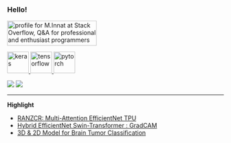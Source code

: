 ### Hello!

<a href="https://stackoverflow.com/users/9215780/m-innat"><img src="https://stackoverflow.com/users/flair/9215780.png?theme=clean" width="208" height="58" alt="profile for M.Innat at Stack Overflow, Q&amp;A for professional and enthusiast programmers" title="profile for M.Innat at Stack Overflow, Q&amp;A for professional and enthusiast programmers"></a>

<a href="https://keras.io/">
  <img src="https://github.com/valohai/ml-logos/blob/master/keras.svg" alt="keras" width="50" height="50"/> 
</a>
<a href="https://www.tensorflow.org/">
  <img src="https://www.vectorlogo.zone/logos/tensorflow/tensorflow-icon.svg" alt="tensorflow" width="50" height="50"/>  
</a>
<a href="https://pytorch.org/">
  <img src="https://www.vectorlogo.zone/logos/pytorch/pytorch-icon.svg" alt="pytorch" width="50" height="50"/>
</a>

[![](https://img.shields.io/badge/M.Innat-%40Kaggle-blue)](https://www.kaggle.com/ipythonx) ![](https://komarev.com/ghpvc/?username=innat)

---

**Highlight**

- [RANZCR: Multi-Attention EfficientNet TPU](https://www.kaggle.com/code/ipythonx/keras-ranzcr-multi-attention-efficientnet-tpu)
- [Hybrid EfficientNet Swin-Transformer : GradCAM](https://www.kaggle.com/code/ipythonx/tf-hybrid-efficientnet-swin-transformer-gradcam)
- [3D & 2D Model for Brain Tumor Classification](https://www.kaggle.com/code/ipythonx/tf-3d-2d-model-for-brain-tumor-classification)
